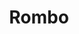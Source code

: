 ---
title: Rombo
date: 
draft: false

# descripcion
description : Aro trepador de plata

materials: Plata 925

color: Plateado

dimensions: 

code: 01-05-0002

type: "Aros"

categories: [destacados]

# Images
# first image will be shown in the product page
images:
  # - image: "images/path_to_image"
  # La ubicacion de las imagenes es imagenes/Aros/Aros.Trepadores/01-05-0002-rombo
  - image: "./images/aros/trepadores/01-05-0002-rombo_a.jpg"
  - image: "./images/aros/trepadores/01-05-0002-rombo_b.jpeg"
---
